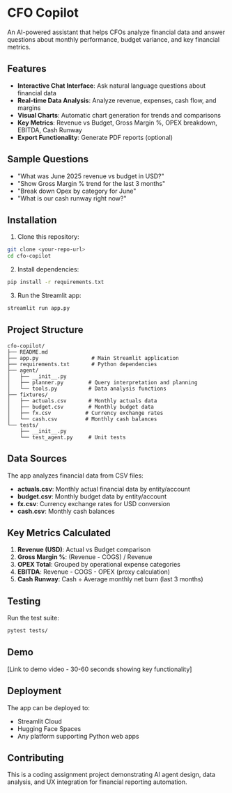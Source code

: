# CFO Copilot

An AI-powered assistant that helps CFOs analyze financial data and answer questions about monthly performance, budget variance, and key financial metrics.

## Features

- **Interactive Chat Interface**: Ask natural language questions about financial data
- **Real-time Data Analysis**: Analyze revenue, expenses, cash flow, and margins
- **Visual Charts**: Automatic chart generation for trends and comparisons
- **Key Metrics**: Revenue vs Budget, Gross Margin %, OPEX breakdown, EBITDA, Cash Runway
- **Export Functionality**: Generate PDF reports (optional)

## Sample Questions

- "What was June 2025 revenue vs budget in USD?"
- "Show Gross Margin % trend for the last 3 months"
- "Break down Opex by category for June"
- "What is our cash runway right now?"

## Installation

1. Clone this repository:
```bash
git clone <your-repo-url>
cd cfo-copilot
```

2. Install dependencies:
```bash
pip install -r requirements.txt
```

3. Run the Streamlit app:
```bash
streamlit run app.py
```

## Project Structure

```
cfo-copilot/
├── README.md
├── app.py                 # Main Streamlit application
├── requirements.txt       # Python dependencies
├── agent/
│   ├── __init__.py
│   ├── planner.py        # Query interpretation and planning
│   └── tools.py          # Data analysis functions
├── fixtures/
│   ├── actuals.csv       # Monthly actuals data
│   ├── budget.csv        # Monthly budget data
│   ├── fx.csv           # Currency exchange rates
│   └── cash.csv         # Monthly cash balances
└── tests/
    ├── __init__.py
    └── test_agent.py     # Unit tests
```

## Data Sources

The app analyzes financial data from CSV files:

- **actuals.csv**: Monthly actual financial data by entity/account
- **budget.csv**: Monthly budget data by entity/account  
- **fx.csv**: Currency exchange rates for USD conversion
- **cash.csv**: Monthly cash balances

## Key Metrics Calculated

1. **Revenue (USD)**: Actual vs Budget comparison
2. **Gross Margin %**: (Revenue - COGS) / Revenue
3. **OPEX Total**: Grouped by operational expense categories
4. **EBITDA**: Revenue - COGS - OPEX (proxy calculation)
5. **Cash Runway**: Cash ÷ Average monthly net burn (last 3 months)

## Testing

Run the test suite:
```bash
pytest tests/
```

## Demo

[Link to demo video - 30-60 seconds showing key functionality]

## Deployment

The app can be deployed to:
- Streamlit Cloud
- Hugging Face Spaces
- Any platform supporting Python web apps

## Contributing

This is a coding assignment project demonstrating AI agent design, data analysis, and UX integration for financial reporting automation.
